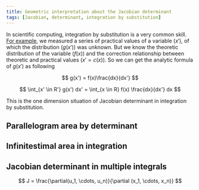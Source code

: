 ```yaml
---
title: Geometric interpretation about the Jacobian determinant
tags: [Jacobian, determinant, integration by substitution]
---
```


In scientific computing, integration by substitution is a very common skill. [For example](https://www.psichen.com/2019/09/30/FRET-correcting/), we measured a series of practical values of a variable ($x'$), of which the distribution ($g(x')$) was unknown. But we know the theoretic distribution of the variable ($f(x)$) and the correction relationship between theoretic and practical values ($x'=c(x)$). So we can get the analytic formula of $g(x')$ as following

$$ g(x') = f(x)\frac{dx}{dx'} $$

$$ \int_{x' \in R'} g(x') dx' = \int_{x \in R} f(x) \frac{dx}{dx'} dx $$

This is the one dimension situation of Jacobian determinant in integration by substitution.

## Parallelogram area by determinant

## Infinitestimal area in integration

## Jacobian determinant in multiple integrals

$$ J = \frac{\partial(u_1, \cdots, u_n)}{\partial (x_1, \cdots, x_n)} $$
